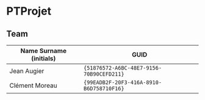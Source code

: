 # PTProjet

## Team

| Name Surname (initials) | GUID                                     |
| ----------------------- | ---------------------------------------- |
| Jean Augier             | `{51876572-A6BC-48E7-9156-70B90CEFD211}` |
| Clément Moreau          | `{99EADB2F-20F3-416A-8910-B6D758710F16}` |
